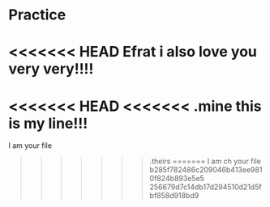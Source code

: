 
# Practice
<<<<<<< HEAD
Efrat i also love you very very!!!!
=======
<<<<<<< HEAD
<<<<<<< .mine
this is my line!!!
=======
I am your file
>>>>>>> .theirs
=======
I am ch your file
>>>>>>> b285f782486c209046b413ee9810f824b893e5e5
>>>>>>> 256679d7c14db17d294510d21d5fbf858d918bd9

